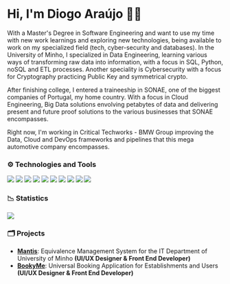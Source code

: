 # Hi, I'm Diogo Araújo 👋🏻

With a Master's Degree in Software Engineering and want to use my time with new work learnings and exploring new technologies, being available to work on my specialized field (tech, cyber-security and databases). 
In the University of Minho, I specialized in Data Engineering, learning various ways of transforming raw data into information, with a focus in SQL, Python, noSQL and ETL processes. Another speciality is Cybersecurity with a focus for Cryptography practicing Public Key and symmetrical crypto.

After finishing college, I entered a traineeship in SONAE, one of the biggest companies of Portugal, my home country. With a focus in Cloud Engineering, Big Data solutions envolving petabytes of data and delivering present and future proof solutions to the various businesses that SONAE encompasses.

Right now, I'm working in Critical Techworks - BMW Group improving the Data, Cloud and DevOps frameworks and pipelines that this mega automotive company encompasses.

### :gear: Technologies and Tools

![](https://img.shields.io/badge/OS-Windows-informational?style=flat&logo=Windows&logoColor=white&color=0078D6) ![](https://img.shields.io/badge/Editor-Visual_Studio_Code-informational?style=flat&logo=visual-studio-code&logoColor=white&color=007ACC) ![](https://img.shields.io/badge/Code-JavaScript-informational?style=flat&logo=javascript&logoColor=white&color=F7DF1E) ![](https://img.shields.io/badge/Code-Vue.js-informational?style=flat&logo=vue.js&logoColor=white&color=4FC08D) ![](https://img.shields.io/badge/Code-Vuetify-informational?style=flat&logo=vuetify&logoColor=white&color=1867C0) ![](https://img.shields.io/badge/Code-Python-informational?style=flat&logo=python&logoColor=white&color=3776AB) ![](https://img.shields.io/badge/Database-Oracle-informational?style=flat&logo=oracle&logoColor=white&color=F80000) ![](https://img.shields.io/badge/Database-MySQL-informational?style=flat&logo=mysql&logoColor=white&color=4479A1) ![](https://img.shields.io/badge/Database-MongoDB-informational?style=flat&logo=mongodb&logoColor=white&color=47A248) ![](https://img.shields.io/badge/Database-Neo4J-informational?style=flat&logo=neo4j&logoColor=white&color=008CC1)


### :chart_with_downwards_trend: Statistics
![](https://github-readme-stats.vercel.app/api?username=dichico&show_icons=true&theme=graywhite)


### :card_index_dividers: Projects

- **[Mantis](https://github.com/dichico/Mantis)**: Equivalence Management System for the IT Department of University of Minho **(UI/UX Designer & Front End Developer)**
- **[BookyMe](https://github.com/dichico/BookyMe)**: Universal Booking Application for Establishments and Users **(UI/UX Designer & Front End Developer)**
